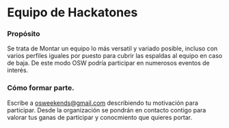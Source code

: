 # Equipo de Hackatones

### Propósito

Se trata de Montar un equipo lo más versatil y variado posible, incluso con varios perfiles iguales por puesto para cubrir las espaldas al equipo en caso de baja. De este modo OSW podría participar en numerosos eventos de interés.

### Cómo  formar parte.

Escribe a osweekends@gmail.com describiendo tu motivación  para participar.
Desde la organización se pondrán en contacto contigo para valorar tus ganas de participar y conocmiento que quieres portar.

